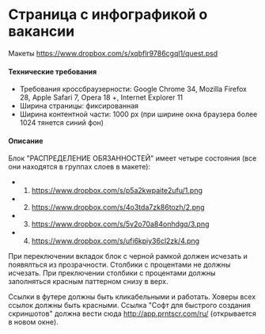 Страница с инфографикой о вакансии
=======================

Макеты https://www.dropbox.com/s/xqbflr9786cgql1/quest.psd

#### Технические требования
- Требования кроссбраузерности: Google Chrome 34, Mozilla Firefox 28, Apple Safari 7, Opera 18 +, Internet Explorer 11
- Ширина страницы: фиксированная
- Ширина контентной части: 1000 px (при ширине окна браузера более 1024 тянется синий фон)
 

#### Описание

Блок "РАСПРЕДЕЛЕНИЕ ОБЯЗАННОСТЕЙ" имеет четыре состояния (все они находятся в группах слоев в макете):
- 1. https://www.dropbox.com/s/p5a2kwpaite2ufu/1.png
- 2. https://www.dropbox.com/s/4o3tda7zk86tozh/2.png 
- 3. https://www.dropbox.com/s/5v2o70a84onhdgq/3.png 
- 4. https://www.dropbox.com/s/ufi6kpiy36cl2zk/4.png

При переключении вкладок блок с черной рамкой должен исчезать и появялться из прозрачности. Столбики с процентами  не должны исчезать. При преключении столбики с процентами должны заполняться красным паттерном снизу в верх.

Ссылки в футере должны быть кликабельными и работать. Ховеры всех ссылок должны быть красными. Ссылка "Софт для быстрого создания скриншотов" должна вести сюда http://app.prntscr.com/ru/ (открывается в новом окне).

